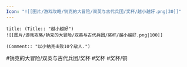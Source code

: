 ```yaml
---
Icon: "![[图片/游戏攻略/钠克的大冒险/双英与古代兵团/奖杯/越小越好.png|30]]"
---
```

```ad-common-bronze-trophy
title: (Title:: "越小越好")
![[图片/游戏攻略/钠克的大冒险/双英与古代兵团/奖杯/越小越好.png|100]]

(Comment:: "以小钠克击败10个敌人.")
```

#钠克的大冒险/双英与古代兵团/奖杯 #奖杯 #奖杯/铜
